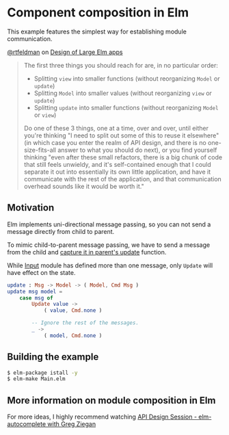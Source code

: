 # Component composition in Elm

This example features the simplest way for establishing module communication.

[@rtfeldman](https://github.com/rtfeldman/) on [Design of Large Elm apps](https://groups.google.com/forum/#!msg/elm-discuss/_cfOu88oCx4/6tVXN2TGAgAJ)

> The first three things you should reach for are, in no particular order:
> - Splitting `view` into smaller functions (without reorganizing `Model` or `update`)
> - Splitting `Model` into smaller values (without reorganizing `view` or `update`)
> - Splitting `update` into smaller functions (without reorganizing `Model` or `view`)
>
> Do one of these 3 things, one at a time, over and over, until either you're thinking "I need to split out some of this to reuse it elsewhere" (in which case you enter the realm of API design, and there is no one-size-fits-all answer to what you should do next), or you find yourself thinking "even after these small refactors, there is a big chunk of code that still feels unwieldy, and it's self-contained enough that I could separate it out into essentially its own little application, and have it communicate with the rest of the application, and that communication overhead sounds like it would be worth it."

## Motivation

Elm implements uni-directional message passing,
so you can not send a message directly from child to parent.

To mimic child-to-parent message passing, we have to send a message from the
child and [capture it in parent's update](Main.elm#L61) function.

While [Input](Input.elm#L21) module has defined more than one message, only `Update`
will have effect on the state.

```elm
update : Msg -> Model -> ( Model, Cmd Msg )
update msg model =
    case msg of
        Update value ->
            ( value, Cmd.none )

        -- Ignore the rest of the messages.
        _ ->
            ( model, Cmd.none )
```

## Building the example

```sh
$ elm-package istall -y
$ elm-make Main.elm
```

## More information on module composition in Elm

For more ideas, I highly recommend watching [API Design Session - elm-autocomplete with Greg Ziegan](https://www.youtube.com/watch?v=KSuCYUqY058)